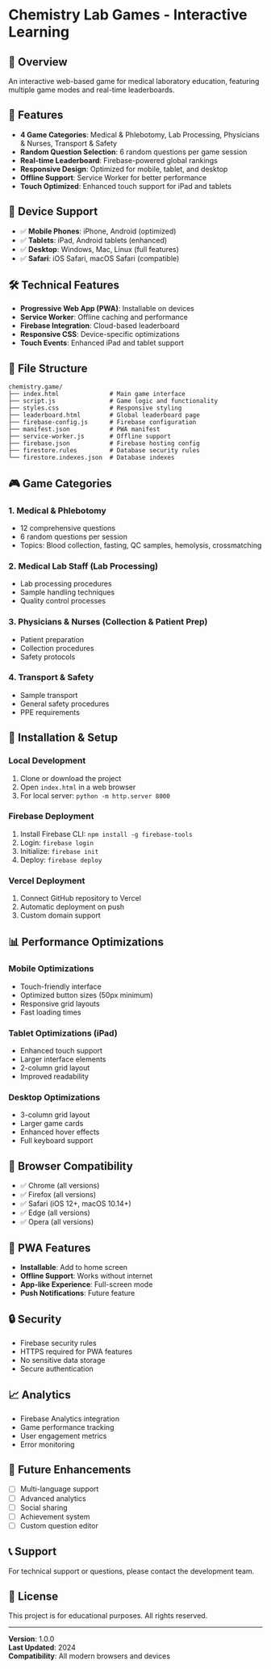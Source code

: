 # Chemistry Lab Games - Interactive Learning

## 🎯 Overview
An interactive web-based game for medical laboratory education, featuring multiple game modes and real-time leaderboards.

## 🚀 Features
- **4 Game Categories**: Medical & Phlebotomy, Lab Processing, Physicians & Nurses, Transport & Safety
- **Random Question Selection**: 6 random questions per game session
- **Real-time Leaderboard**: Firebase-powered global rankings
- **Responsive Design**: Optimized for mobile, tablet, and desktop
- **Offline Support**: Service Worker for better performance
- **Touch Optimized**: Enhanced touch support for iPad and tablets

## 📱 Device Support
- ✅ **Mobile Phones**: iPhone, Android (optimized)
- ✅ **Tablets**: iPad, Android tablets (enhanced)
- ✅ **Desktop**: Windows, Mac, Linux (full features)
- ✅ **Safari**: iOS Safari, macOS Safari (compatible)

## 🛠️ Technical Features
- **Progressive Web App (PWA)**: Installable on devices
- **Service Worker**: Offline caching and performance
- **Firebase Integration**: Cloud-based leaderboard
- **Responsive CSS**: Device-specific optimizations
- **Touch Events**: Enhanced iPad and tablet support

## 📁 File Structure
```
chemistry.game/
├── index.html              # Main game interface
├── script.js               # Game logic and functionality
├── styles.css              # Responsive styling
├── leaderboard.html        # Global leaderboard page
├── firebase-config.js      # Firebase configuration
├── manifest.json           # PWA manifest
├── service-worker.js       # Offline support
├── firebase.json           # Firebase hosting config
├── firestore.rules         # Database security rules
└── firestore.indexes.json  # Database indexes
```

## 🎮 Game Categories

### 1. Medical & Phlebotomy
- 12 comprehensive questions
- 6 random questions per session
- Topics: Blood collection, fasting, QC samples, hemolysis, crossmatching

### 2. Medical Lab Staff (Lab Processing)
- Lab processing procedures
- Sample handling techniques
- Quality control processes

### 3. Physicians & Nurses (Collection & Patient Prep)
- Patient preparation
- Collection procedures
- Safety protocols

### 4. Transport & Safety
- Sample transport
- General safety procedures
- PPE requirements

## 🔧 Installation & Setup

### Local Development
1. Clone or download the project
2. Open `index.html` in a web browser
3. For local server: `python -m http.server 8000`

### Firebase Deployment
1. Install Firebase CLI: `npm install -g firebase-tools`
2. Login: `firebase login`
3. Initialize: `firebase init`
4. Deploy: `firebase deploy`

### Vercel Deployment
1. Connect GitHub repository to Vercel
2. Automatic deployment on push
3. Custom domain support

## 📊 Performance Optimizations

### Mobile Optimizations
- Touch-friendly interface
- Optimized button sizes (50px minimum)
- Responsive grid layouts
- Fast loading times

### Tablet Optimizations (iPad)
- Enhanced touch support
- Larger interface elements
- 2-column grid layout
- Improved readability

### Desktop Optimizations
- 3-column grid layout
- Larger game cards
- Enhanced hover effects
- Full keyboard support

## 🎯 Browser Compatibility
- ✅ Chrome (all versions)
- ✅ Firefox (all versions)
- ✅ Safari (iOS 12+, macOS 10.14+)
- ✅ Edge (all versions)
- ✅ Opera (all versions)

## 📱 PWA Features
- **Installable**: Add to home screen
- **Offline Support**: Works without internet
- **App-like Experience**: Full-screen mode
- **Push Notifications**: Future feature

## 🔒 Security
- Firebase security rules
- HTTPS required for PWA features
- No sensitive data storage
- Secure authentication

## 📈 Analytics
- Firebase Analytics integration
- Game performance tracking
- User engagement metrics
- Error monitoring

## 🚀 Future Enhancements
- [ ] Multi-language support
- [ ] Advanced analytics
- [ ] Social sharing
- [ ] Achievement system
- [ ] Custom question editor

## 📞 Support
For technical support or questions, please contact the development team.

## 📄 License
This project is for educational purposes. All rights reserved.

---
**Version**: 1.0.0  
**Last Updated**: 2024  
**Compatibility**: All modern browsers and devices
